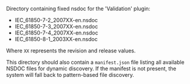 Directory containing fixed nsdoc for the 'Validation' plugin:

- IEC_61850-7-2_2007XX-en.nsdoc
- IEC_61850-7-3_2007XX-en.nsdoc
- IEC_61850-7-4_2007XX-en.nsdoc
- IEC_61850-8-1_2003XX-en.nsdoc

Where `XX` represents the revision and release values.

This directory should also contain a `manifest.json` file listing all available NSDOC files for dynamic discovery. If the manifest is not present, the system will fall back to pattern-based file discovery.
